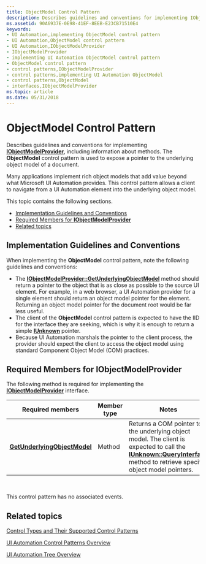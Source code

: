 ```yaml
---
title: ObjectModel Control Pattern
description: Describes guidelines and conventions for implementing IObjectModelProvider, including information about methods. The ObjectModel control pattern is used to expose a pointer to the underlying object model of a document.
ms.assetid: 90A6937E-0E98-41EF-8EEB-E23CB71510E4
keywords:
- UI Automation,implementing ObjectModel control pattern
- UI Automation,ObjectModel control pattern
- UI Automation,IObjectModelProvider
- IObjectModelProvider
- implementing UI Automation ObjectModel control pattern
- ObjectModel control pattern
- control patterns,IObjectModelProvider
- control patterns,implementing UI Automation ObjectModel
- control patterns,ObjectModel
- interfaces,IObjectModelProvider
ms.topic: article
ms.date: 05/31/2018
---
```


# ObjectModel Control Pattern

Describes guidelines and conventions for implementing [**IObjectModelProvider**](/windows/desktop/api/uiautomationcore/nn-uiautomationcore-iobjectmodelprovider), including information about methods. The **ObjectModel** control pattern is used to expose a pointer to the underlying object model of a document.

Many applications implement rich object models that add value beyond what Microsoft UI Automation provides. This control pattern allows a client to navigate from a UI Automation element into the underlying object model.

This topic contains the following sections.

-   [Implementation Guidelines and Conventions](#implementation-guidelines-and-conventions)
-   [Required Members for **IObjectModelProvider**](#required-members-for-iobjectmodelprovider)
-   [Related topics](#related-topics)

## Implementation Guidelines and Conventions

When implementing the **ObjectModel** control pattern, note the following guidelines and conventions:

-   The [**IObjectModelProvider::GetUnderlyingObjectModel**](/windows/desktop/api/uiautomationcore/nf-uiautomationcore-iobjectmodelprovider-getunderlyingobjectmodel) method should return a pointer to the object that is as close as possible to the source UI element. For example, in a web browser, a UI Automation provider for a single element should return an object model pointer for the element. Returning an object model pointer for the document root would be far less useful.
-   The client of the **ObjectModel** control pattern is expected to have the IID for the interface they are seeking, which is why it is enough to return a simple [**IUnknown**](/windows/desktop/api/unknwn/nn-unknwn-iunknown) pointer.
-   Because UI Automation marshals the pointer to the client process, the provider should expect the client to access the object model using standard Component Object Model (COM) practices.

## Required Members for **IObjectModelProvider**

The following method is required for implementing the [**IObjectModelProvider**](/windows/desktop/api/uiautomationcore/nn-uiautomationcore-iobjectmodelprovider) interface.



| Required members                                                                             | Member type | Notes                                                                                                                                                                                                   |
|----------------------------------------------------------------------------------------------|-------------|---------------------------------------------------------------------------------------------------------------------------------------------------------------------------------------------------------|
| [**GetUnderlyingObjectModel**](/windows/desktop/api/uiautomationcore/nf-uiautomationcore-iobjectmodelprovider-getunderlyingobjectmodel) | Method      | Returns a COM pointer to the underlying object model. The client is expected to call the [**IUnknown::QueryInterface**](/windows/desktop/api/unknwn/nf-unknwn-iunknown-queryinterface(q)) method to retrieve specific object model pointers. |



 

This control pattern has no associated events.

## Related topics

<dl> <dt>

[Control Types and Their Supported Control Patterns](uiauto-controlpatternmapping.md)
</dt> <dt>

[UI Automation Control Patterns Overview](uiauto-controlpatternsoverview.md)
</dt> <dt>

[UI Automation Tree Overview](uiauto-treeoverview.md)
</dt> </dl>

 

 